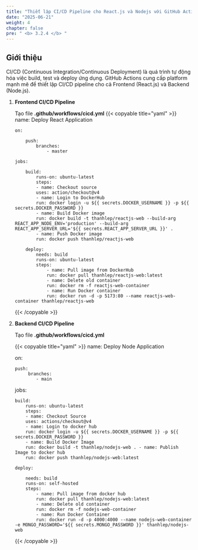 ```yaml
---
title: "Thiết lập CI/CD Pipeline cho React.js và Nodejs với GitHub Actions"
date: "2025-06-21"
weight: 4
chapter: false
pre: " <b> 3.2.4 </b> "
---
```


## Giới thiệu

CI/CD (Continuous Integration/Continuous Deployment) là quá trình tự động hóa việc build, test và deploy ứng dụng. GitHub Actions cung cấp platform mạnh mẽ để thiết lập CI/CD pipeline cho cả Frontend (React.js) và Backend (Node.js).

1.  **Frontend CI/CD Pipeline**

    Tạo file **.github/workflows/cicd.yml**
    {{< copyable title="yaml" >}}
    name: Deploy React Application

        on:

            push:
                branches:
                    - master

        jobs:

            build:
                runs-on: ubuntu-latest
                steps:
                - name: Checkout source
                uses: action/checkout@v4
                - name: Login to DockerHub
                run: docker login -u ${{ secrets.DOCKER_USERNAME }} -p ${{ secrets.DOCKER_PASSWORD }}
                - name: Build Docker image
                run: docker build -t thanhlep/reactjs-web --build-arg REACT_APP_NODE_ENV='production' --build-arg REACT_APP_SERVER_URL='${{ secrets.REACT_APP_SERVER_URL }}' .
                - name: Push Docker image
                run: docker push thanhlep/reactjs-web

            deploy:
                needs: build
                runs-on: ubuntu-latest
                steps:
                    - name: Pull image from DockerHub
                    run: docker pull thanhlep/reactjs-web:latest
                    - name: Delete old container
                    run: docker rm -f reactjs-web-container
                    - name: Run Docker container
                    run: docker run -d -p 5173:80 --name reactjs-web-container thanhlep/reactjs-web

    {{< /copyable >}}

2.  **Backend CI/CD Pipeline**

    Tạo file **.github/workflows/cicd.yml**

    {{< copyable title="yaml" >}}
    name: Deploy Node Application

    on:

        push:
             branches:
                - main

    jobs:

        build:
            runs-on: ubuntu-latest
            steps:
            - name: Checkout Source
            uses: actions/checkout@v4
            - name: Login to docker hub
            run: docker login -u ${{ secrets.DOCKER_USERNAME }} -p ${{ secrets.DOCKER_PASSWORD }}
            - name: Build Docker Image
            run: docker build -t thanhlep/nodejs-web . - name: Publish Image to docker hub
            run: docker push thanhlep/nodejs-web:latest

        deploy:

            needs: build
            runs-on: self-hosted
            steps:
                - name: Pull image from docker hub
                run: docker pull thanhlep/nodejs-web:latest
                - name: Delete old container
                run: docker rm -f nodejs-web-container
                - name: Run Docker Container
                run: docker run -d -p 4000:4000 --name nodejs-web-container -e MONGO_PASSWORD='${{ secrets.MONGO_PASSWORD }}' thanhlep/nodejs-web

    {{< /copyable >}}
